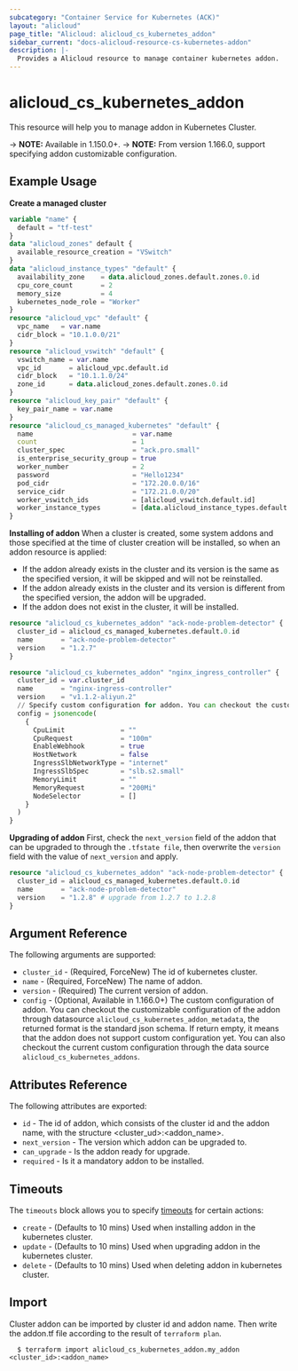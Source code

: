 ```yaml
---
subcategory: "Container Service for Kubernetes (ACK)"
layout: "alicloud"
page_title: "Alicloud: alicloud_cs_kubernetes_addon"
sidebar_current: "docs-alicloud-resource-cs-kubernetes-addon"
description: |-
  Provides a Alicloud resource to manage container kubernetes addon.
---
```


# alicloud\_cs\_kubernetes\_addon

This resource will help you to manage addon in Kubernetes Cluster. 

-> **NOTE:** Available in 1.150.0+.
-> **NOTE:** From version 1.166.0, support specifying addon customizable configuration.

## Example Usage

**Create a managed cluster**

```terraform
variable "name" {
  default = "tf-test"
}
data "alicloud_zones" default {
  available_resource_creation = "VSwitch"
}
data "alicloud_instance_types" "default" {
  availability_zone    = data.alicloud_zones.default.zones.0.id
  cpu_core_count       = 2
  memory_size          = 4
  kubernetes_node_role = "Worker"
}
resource "alicloud_vpc" "default" {
  vpc_name   = var.name
  cidr_block = "10.1.0.0/21"
}
resource "alicloud_vswitch" "default" {
  vswitch_name = var.name
  vpc_id       = alicloud_vpc.default.id
  cidr_block   = "10.1.1.0/24"
  zone_id      = data.alicloud_zones.default.zones.0.id
}
resource "alicloud_key_pair" "default" {
  key_pair_name = var.name
}
resource "alicloud_cs_managed_kubernetes" "default" {
  name                         = var.name
  count                        = 1
  cluster_spec                 = "ack.pro.small"
  is_enterprise_security_group = true
  worker_number                = 2
  password                     = "Hello1234"
  pod_cidr                     = "172.20.0.0/16"
  service_cidr                 = "172.21.0.0/20"
  worker_vswitch_ids           = [alicloud_vswitch.default.id]
  worker_instance_types        = [data.alicloud_instance_types.default.instance_types.0.id]
}
```
**Installing of addon**
When a cluster is created, some system addons and those specified at the time of cluster creation will be installed, so when an addon resource is applied:
* If the addon already exists in the cluster and its version is the same as the specified version, it will be skipped and will not be reinstalled.
* If the addon already exists in the cluster and its version is different from the specified version, the addon will be upgraded.
* If the addon does not exist in the cluster, it will be installed.

```terraform
resource "alicloud_cs_kubernetes_addon" "ack-node-problem-detector" {
  cluster_id = alicloud_cs_managed_kubernetes.default.0.id
  name       = "ack-node-problem-detector"
  version    = "1.2.7"
}

resource "alicloud_cs_kubernetes_addon" "nginx_ingress_controller" {
  cluster_id = var.cluster_id
  name       = "nginx-ingress-controller"
  version    = "v1.1.2-aliyun.2"
  // Specify custom configuration for addon. You can checkout the customizable configuration of the addon through data source alicloud_cs_kubernetes_addon_metadata.
  config = jsonencode(
    {
      CpuLimit              = ""
      CpuRequest            = "100m"
      EnableWebhook         = true
      HostNetwork           = false
      IngressSlbNetworkType = "internet"
      IngressSlbSpec        = "slb.s2.small"
      MemoryLimit           = ""
      MemoryRequest         = "200Mi"
      NodeSelector          = []
    }
  )
}
```

**Upgrading of addon**
First, check the `next_version` field of the addon that can be upgraded to through the `.tfstate file`, then overwrite the `version` field with the value of `next_version` and apply.
```terraform
resource "alicloud_cs_kubernetes_addon" "ack-node-problem-detector" {
  cluster_id = alicloud_cs_managed_kubernetes.default.0.id
  name       = "ack-node-problem-detector"
  version    = "1.2.8" # upgrade from 1.2.7 to 1.2.8
}
```

## Argument Reference

The following arguments are supported:

* `cluster_id` - (Required, ForceNew) The id of kubernetes cluster.
* `name` - (Required, ForceNew) The name of addon.
* `version` - (Required) The current version of addon.
* `config` - (Optional, Available in 1.166.0+) The custom configuration of addon. You can checkout the customizable configuration of the addon through datasource `alicloud_cs_kubernetes_addon_metadata`, the returned format is the standard json schema. If return empty, it means that the addon does not support custom configuration yet. You can also checkout the current custom configuration through the data source `alicloud_cs_kubernetes_addons`.

## Attributes Reference

The following attributes are exported:
* `id` - The id of addon, which consists of the cluster id and the addon name, with the structure <cluster_ud>:<addon_name>.
* `next_version` - The version which addon can be upgraded to.
* `can_upgrade` - Is the addon ready for upgrade.
* `required` - Is it a mandatory addon to be installed.

## Timeouts

The `timeouts` block allows you to specify [timeouts](https://www.terraform.io/docs/configuration-0-11/resources.html#timeouts) for certain actions:

* `create` - (Defaults to 10 mins) Used when installing addon in the kubernetes cluster. 
* `update` - (Defaults to 10 mins) Used when upgrading addon in the kubernetes cluster.
* `delete` - (Defaults to 10 mins) Used when deleting addon in kubernetes cluster. 

## Import

Cluster addon can be imported by cluster id and addon name. Then write the addon.tf file according to the result of `terraform plan`.

```
  $ terraform import alicloud_cs_kubernetes_addon.my_addon <cluster_id>:<addon_name>
```
